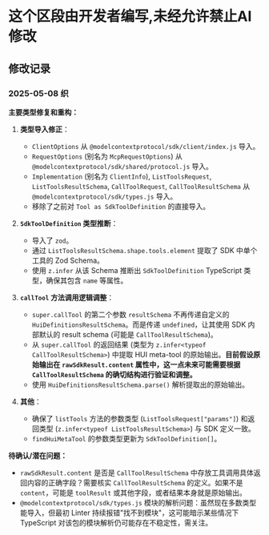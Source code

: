# 这个区段由开发者编写,未经允许禁止AI修改

## 修改记录

### 2025-05-08 织

**主要类型修复和重构：**

1.  **类型导入修正**：
    *   `ClientOptions` 从 `@modelcontextprotocol/sdk/client/index.js` 导入。
    *   `RequestOptions` (别名为 `McpRequestOptions`) 从 `@modelcontextprotocol/sdk/shared/protocol.js` 导入。
    *   `Implementation` (别名为 `ClientInfo`), `ListToolsRequest`, `ListToolsResultSchema`, `CallToolRequest`, `CallToolResultSchema` 从 `@modelcontextprotocol/sdk/types.js` 导入。
    *   移除了之前对 `Tool as SdkToolDefinition` 的直接导入。

2.  **`SdkToolDefinition` 类型推断**：
    *   导入了 `zod`。
    *   通过 `ListToolsResultSchema.shape.tools.element` 提取了 SDK 中单个工具的 Zod Schema。
    *   使用 `z.infer` 从该 Schema 推断出 `SdkToolDefinition` TypeScript 类型，确保其包含 `name` 等属性。

3.  **`callTool` 方法调用逻辑调整**：
    *   `super.callTool` 的第二个参数 `resultSchema` 不再传递自定义的 `HuiDefinitionsResultSchema`。而是传递 `undefined`，让其使用 SDK 内部默认的 result schema (可能是 `CallToolResultSchema`)。
    *   从 `super.callTool` 的返回结果 (类型为 `z.infer<typeof CallToolResultSchema>`) 中提取 HUI meta-tool 的原始输出。**目前假设原始输出在 `rawSdkResult.content` 属性中，这一点未来可能需要根据 `CallToolResultSchema` 的确切结构进行验证和调整。**
    *   使用 `HuiDefinitionsResultSchema.parse()` 解析提取出的原始输出。

4.  **其他**：
    *   确保了 `listTools` 方法的参数类型 (`ListToolsRequest["params"]`) 和返回类型 (`z.infer<typeof ListToolsResultSchema>`) 与 SDK 定义一致。
    *   `findHuiMetaTool` 的参数类型更新为 `SdkToolDefinition[]`。

**待确认/潜在问题：**

*   `rawSdkResult.content` 是否是 `CallToolResultSchema` 中存放工具调用具体返回内容的正确字段？需要核实 `CallToolResultSchema` 的定义。如果不是 `content`，可能是 `toolResult` 或其他字段，或者结果本身就是原始输出。
*   `@modelcontextprotocol/sdk/types.js` 模块的解析问题：虽然现在多数类型能导入，但最初 Linter 持续报错"找不到模块"，这可能暗示某些情况下 TypeScript 对该包的模块解析仍可能存在不稳定性，需关注。 